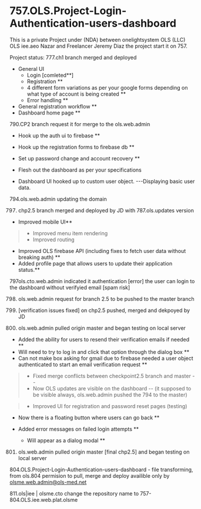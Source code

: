 # 757.OLS.Project-Login-Authentication-users-dashboard
This is a private Project under (NDA) between onelightsystem OLS (LLC) OLS iee.aeo Nazar and Freelancer Jeremy Diaz
the project start it on 757.

Project status:
777.ch1 branch merged and deployed
* General UI
  * Login [comleted**]
  * Registration **
  * 4 different form variations as per your google forms depending on what type of account is being created **
  * Error handling **
* General registration workflow **
* Dashboard home page **

790.CP2 branch request it for merge to the ols.web.admin
* Hook up the auth ui to firebase **
* Hook up the registration forms to firebase db **
* Set up password change and account recovery **

* Flesh out the dashboard as per your specifications
* Dashboard UI hooked up to custom user object. ---Displaying basic user data.

794.ols.web.admin updating the domain 


797. chp2.5 branch merged and deployed by JD with 787.ols.updates version

* Improved mobile UI**
> * Improved menu item rendering
> * Improved routing
 * Improved OLS firebase API (including fixes to fetch user data without breaking auth) **
 * Added profile page that allows users to update their application status.**


797ols.cto.web.admin indicated it  authentication [error] the user can login to the dashboard without verifyied email [spam risk]

798. ols.web.admin request for branch 2.5 to be pushed to the master branch
800. [verification issues fixed] on chp2.5 pushed, merged and dekpoyed by JD

801. ols.web.admin pulled origin master and began testing on local server 


* Added the ability for users to resend their verification emails if needed  **
* Will need to try to log in and click that option through the dialog box **
* Can not make box asking for gmail due to firebase needed a user object
    authenticated to start an email verification request **

> * Fixed merge conflicts between checkpoint2.5 branch and master  --
 > * Now OLS updates are visible on the dashboard -- (it supposed to be visible always, ols.web.admin pushed the 794 to the master)

> * Improved UI for registration and password reset pages (testing)
  * Now there is a floating button where users can go back **

* Added error messages on failed login attempts **
  * Will appear as a dialog modal **
  
 
 801. ols.web.admin pulled origin master [final chp2.5] and began testing on local server 
<div>

804.OLS.Project-Login-Authentication-users-dashboard - file transforming, from ols.804 permision to pull, merge and deploy availible only by olsme.web.admin@ols-med.net
 
811.ols|iee | olsme.cto change the repository name to 757-804.OLS.iee.web.plat.olsme
</div>
 





